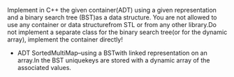 Implement  in  C++  the  given container(ADT)  using  a  given  representation  and  a binary  search tree  (BST)as  a  data  structure.  You  are  not  allowed  to  use any container  or  data  structurefrom  STL or from any other library.Do  not  implement  a  separate  class  for  the binary  search  tree(or  for  the  dynamic  array), implement the container directly!
- ADT  SortedMultiMap–using  a BSTwith linked  representation  on  an  array.In  the  BST uniquekeys are stored with a dynamic array of the associated values.
